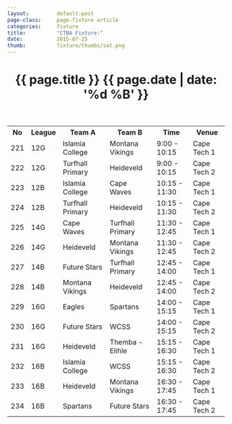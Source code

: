 ```yaml
---
layout: 		default-post
page-class: 	page-fixture article
categories: 	fixture
title:  		"CTBA Fixture:"
date:   		2015-07-25
thumb: 			fixture/thumbs/sat.png
---
```


<header class="post-header">
	<h1>{{ page.title }} {{ page.date | date: '%d %B' }}</h1>
</header>

<table>
<tr class="mvbc"><th>No</th><th>League</th><th>Team A</th><th>Team B</th><th>Time</th><th>Venue</th></tr>
 <tr class="mvbc"><td>221</td><td>12G</td><td>Islamia College</td><td>Montana Vikings</td><td>9:00 - 10:15</td><td>Cape Tech 1</td></tr>
 <tr><td>222</td><td>12G</td><td>Turfhall Primary</td><td>Heideveld</td><td>9:00 - 10:15</td><td>Cape Tech 2</td></tr>
 <tr><td>223</td><td>12B</td><td>Islamia College</td><td>Cape Waves</td><td>10:15 - 11:30</td><td>Cape Tech 1</td></tr>
 <tr><td>224</td><td>12B</td><td>Turfhall Primary</td><td>Heideveld</td><td>10:15 - 11:30</td><td>Cape Tech 2</td></tr>
 <tr><td>225</td><td>14G</td><td>Cape Waves</td><td>Turfhall Primary</td><td>11:30 - 12:45</td><td>Cape Tech 1</td></tr>
 <tr class="mvbc"><td>226</td><td>14G</td><td>Heideveld</td><td>Montana Vikings</td><td>11:30 - 12:45</td><td>Cape Tech 2</td></tr>
 <tr><td>227</td><td>14B</td><td>Future Stars</td><td>Turfhall Primary</td><td>12:45 - 14:00</td><td>Cape Tech 1</td></tr>
 <tr class="mvbc"><td>228</td><td>14B</td><td>Montana Vikings</td><td>Heideveld</td><td>12:45 - 14:00</td><td>Cape Tech 2</td></tr>
 <tr><td>229</td><td>16G</td><td>Eagles</td><td>Spartans</td><td>14:00 - 15:15</td><td>Cape Tech 1</td></tr>
 <tr><td>230</td><td>16G</td><td>Future Stars</td><td>WCSS</td><td>14:00 - 15:15</td><td>Cape Tech 2</td></tr>
 <tr><td>231</td><td>16G</td><td>Heideveld</td><td>Themba - Elihle</td><td>15:15 - 16:30</td><td>Cape Tech 1</td></tr>
 <tr><td>232</td><td>16B</td><td>Islamia College</td><td>WCSS</td><td>15:15 - 16:30</td><td>Cape Tech 2</td></tr>
 <tr class="mvbc"><td>233</td><td>16B</td><td>Heideveld</td><td>Montana Vikings</td><td>16:30 - 17:45</td><td>Cape Tech 1</td></tr>
 <tr><td>234</td><td>16B</td><td>Spartans</td><td>Future Stars</td><td>16:30 - 17:45</td><td>Cape Tech 2</td></tr>
</table>